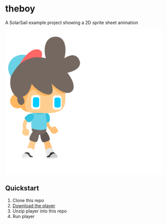 # theboy

A SolarSail example project showing a 2D sprite sheet animation

![](https://github.com/solarsailengine/theboy/blob/master/assets/atlas/TheBoy/idle-05.png)

Quickstart
---
 1. Clone this repo
 2. [Download the player](https://www.solarsailengine.com/)
 3. Unzip player into this repo
 4. Run player
